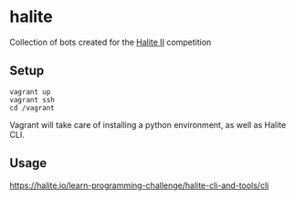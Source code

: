 # halite
Collection of bots created for the [Halite II](https://halite.io) competition

## Setup
```
vagrant up
vagrant ssh
cd /vagrant
```

Vagrant will take care of installing a python environment, as well as Halite CLI.

## Usage

https://halite.io/learn-programming-challenge/halite-cli-and-tools/cli
